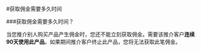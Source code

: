 <!-- --- tag: 推介计划 佣金 -->
<!-- --- title: 获取佣金需要多久时间 -->
#获取佣金需要多久时间

###获取佣金需要多久时间？

当您推介别人购买产品产生佣金时，您还不能立刻获取佣金。需要该推介客户**连续90天使用此产品**。如果期间推介客户终止此产品，您将无法获取此笔佣金。
